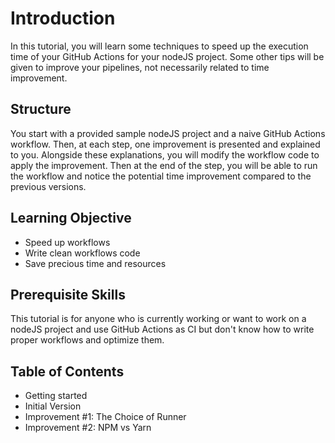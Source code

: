 # Introduction

In this tutorial, you will learn some techniques to speed up the execution time of your GitHub Actions for your nodeJS project. Some other tips will be given to improve your pipelines, not necessarily related to time improvement.

## Structure

You start with a provided sample nodeJS project and a naive GitHub Actions workflow. Then, at each step, one improvement is presented and explained to you. Alongside these explanations, you will modify the workflow code to apply the improvement. Then at the end of the step, you will be able to run the workflow and notice the potential time improvement compared to the previous versions.

## Learning Objective

- Speed up workflows
- Write clean workflows code
- Save precious time and resources

## Prerequisite Skills

This tutorial is for anyone who is currently working or want to work on a nodeJS project and use GitHub Actions as CI but don't know how to write proper workflows and optimize them.

## Table of Contents

- Getting started
- Initial Version
- Improvement #1: The Choice of Runner
- Improvement #2: NPM vs Yarn